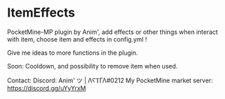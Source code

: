 # ItemEffects
PocketMine-MP plugin by Anim', add effects or other things when interact with item, choose item and effects in config.yml !

Give me ideas to more functions in the plugin.

Soon: Cooldown, and possibility to remove item when used.

Contact:
Discord: Anim' ツ | ΛⲊⲦΓΛ#0212
My PocketMine market server: https://discord.gg/uYyYrxM
